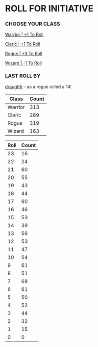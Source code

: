 # ROLL FOR INITIATIVE
### CHOOSE YOUR CLASS

[Warrior | +1 To Roll](https://github.com/benjaminsampica/benjaminsampica/issues/new?title=roll%7Cwarrior&body=Just+click+%27Submit+new+issue%27.)

[Cleric | +1 To Roll](https://github.com/benjaminsampica/benjaminsampica/issues/new?title=roll%7Ccleric&body=Just+click+%27Submit+new+issue%27.)

[Rogue | +3 To Roll](https://github.com/benjaminsampica/benjaminsampica/issues/new?title=roll%7Crogue&body=Just+click+%27Submit+new+issue%27.)

[Wizard | -1 To Roll](https://github.com/benjaminsampica/benjaminsampica/issues/new?title=roll%7Cwizard&body=Just+click+%27Submit+new+issue%27.)
### LAST ROLL BY
[draugh1r](https://www.github.com/draugh1r) - as a rogue rolled a 14!

|Class|Count|
|-|-|
|Warrior|313|
|Cleric|289|
|Rogue|319|
|Wizard|163|

|Roll|Count|
|-|-|
|23|16
|22|24
|21|60
|20|55
|19|43
|18|44
|17|60
|16|46
|15|53
|14|39
|13|56
|12|53
|11|47
|10|54
|9|61
|8|51
|7|68
|6|61
|5|50
|4|52
|3|44
|2|32
|1|15
|0|0
